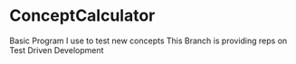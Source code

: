 # ConceptCalculator
Basic Program I use to test new concepts
This Branch is providing reps on Test Driven Development
